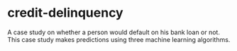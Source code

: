 # credit-delinquency
A case study on whether a person would default on his bank loan or not. This case study makes predictions using three machine learning algorithms.
